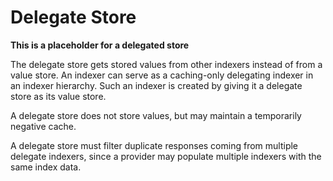 # Delegate Store

**This is a placeholder for a delegated store**

The delegate store gets stored values from other indexers instead of from a value store.  An indexer can serve as a caching-only delegating indexer in an indexer hierarchy.  Such an indexer is created by giving it a delegate store as its value store.

A delegate store does not store values, but may maintain a temporarily negative cache.

A delegate store must filter duplicate responses coming from multiple delegate indexers, since a provider may populate multiple indexers with the same index data.
